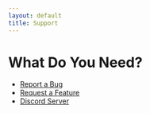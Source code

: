 ```yaml
---
layout: default
title: Support
---
```



# What Do You Need?

* [Report a Bug](https://github.com/SatyrFarm/SatyrFarm/issues/new?template=bug_report.md)
* [Request a Feature](https://github.com/SatyrFarm/SatyrFarm/issues/new?template=feature_request.md)
* <a href="https://discord.gg/Czf4sKB" onclick="gtag('event', 'link_exit', {'event_category' : 'support','event_label' : 'Discord'});">Discord Server</a>


